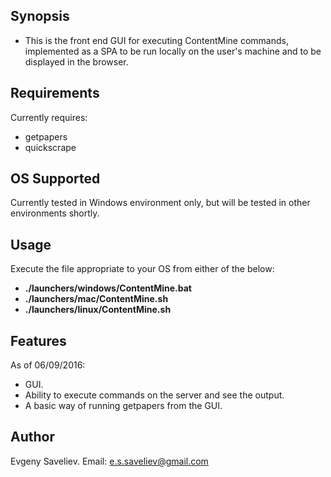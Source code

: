 ## Synopsis

* This is the front end GUI for executing ContentMine commands, 
implemented as a SPA to be run locally on the user's machine and to be 
displayed in the browser.

## Requirements

Currently requires:

* getpapers
* quickscrape

## OS Supported

Currently tested in Windows environment only, but will be tested in 
other environments shortly.

## Usage

Execute the file appropriate to your OS from either of the below:

* **./launchers/windows/ContentMine.bat**
* **./launchers/mac/ContentMine.sh**
* **./launchers/linux/ContentMine.sh**

## Features

As of 06/09/2016:

* GUI.
* Ability to execute commands on the server and see the output.
* A basic way of running getpapers from the GUI.

## Author

Evgeny Saveliev.
Email: [e.s.saveliev@gmail.com](mailto:e.s.saveliev@gmail.com)
